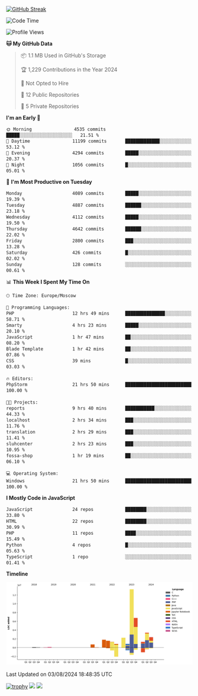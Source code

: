 [![GitHub Streak](https://github-readme-streak-stats.herokuapp.com/?user=yogik10)](https://git.io/streak-stats)
<!--START_SECTION:waka-->
![Code Time](http://img.shields.io/badge/Code%20Time-753%20hrs%2030%20mins-blue)

![Profile Views](http://img.shields.io/badge/Profile%20Views-1-blue)

**🐱 My GitHub Data** 

> 📦 1.1 MB Used in GitHub's Storage 
 > 
> 🏆 1,229 Contributions in the Year 2024
 > 
> 🚫 Not Opted to Hire
 > 
> 📜 12 Public Repositories 
 > 
> 🔑 5 Private Repositories 
 > 
**I'm an Early 🐤** 

```text
🌞 Morning                4535 commits        █████░░░░░░░░░░░░░░░░░░░░   21.51 % 
🌆 Daytime                11199 commits       █████████████░░░░░░░░░░░░   53.12 % 
🌃 Evening                4294 commits        █████░░░░░░░░░░░░░░░░░░░░   20.37 % 
🌙 Night                  1056 commits        █░░░░░░░░░░░░░░░░░░░░░░░░   05.01 % 
```
📅 **I'm Most Productive on Tuesday** 

```text
Monday                   4089 commits        █████░░░░░░░░░░░░░░░░░░░░   19.39 % 
Tuesday                  4887 commits        ██████░░░░░░░░░░░░░░░░░░░   23.18 % 
Wednesday                4112 commits        █████░░░░░░░░░░░░░░░░░░░░   19.50 % 
Thursday                 4642 commits        ██████░░░░░░░░░░░░░░░░░░░   22.02 % 
Friday                   2800 commits        ███░░░░░░░░░░░░░░░░░░░░░░   13.28 % 
Saturday                 426 commits         █░░░░░░░░░░░░░░░░░░░░░░░░   02.02 % 
Sunday                   128 commits         ░░░░░░░░░░░░░░░░░░░░░░░░░   00.61 % 
```


📊 **This Week I Spent My Time On** 

```text
🕑︎ Time Zone: Europe/Moscow

💬 Programming Languages: 
PHP                      12 hrs 49 mins      ███████████████░░░░░░░░░░   58.71 % 
Smarty                   4 hrs 23 mins       █████░░░░░░░░░░░░░░░░░░░░   20.10 % 
JavaScript               1 hr 47 mins        ██░░░░░░░░░░░░░░░░░░░░░░░   08.20 % 
Blade Template           1 hr 42 mins        ██░░░░░░░░░░░░░░░░░░░░░░░   07.86 % 
CSS                      39 mins             █░░░░░░░░░░░░░░░░░░░░░░░░   03.03 % 

🔥 Editors: 
PhpStorm                 21 hrs 50 mins      █████████████████████████   100.00 % 

🐱‍💻 Projects: 
reports                  9 hrs 40 mins       ███████████░░░░░░░░░░░░░░   44.33 % 
localhost                2 hrs 34 mins       ███░░░░░░░░░░░░░░░░░░░░░░   11.76 % 
translation              2 hrs 29 mins       ███░░░░░░░░░░░░░░░░░░░░░░   11.41 % 
sluhcenter               2 hrs 23 mins       ███░░░░░░░░░░░░░░░░░░░░░░   10.95 % 
fossa-shop               1 hr 19 mins        ██░░░░░░░░░░░░░░░░░░░░░░░   06.10 % 

💻 Operating System: 
Windows                  21 hrs 50 mins      █████████████████████████   100.00 % 
```

**I Mostly Code in JavaScript** 

```text
JavaScript               24 repos            ████████░░░░░░░░░░░░░░░░░   33.80 % 
HTML                     22 repos            ████████░░░░░░░░░░░░░░░░░   30.99 % 
PHP                      11 repos            ████░░░░░░░░░░░░░░░░░░░░░   15.49 % 
Python                   4 repos             █░░░░░░░░░░░░░░░░░░░░░░░░   05.63 % 
TypeScript               1 repo              ░░░░░░░░░░░░░░░░░░░░░░░░░   01.41 % 
```



**Timeline**

![Lines of Code chart](https://raw.githubusercontent.com/Yogik10/Yogik10/main/assets/bar_graph.png)


 Last Updated on 03/08/2024 18:48:35 UTC
<!--END_SECTION:waka-->
[![trophy](https://github-profile-trophy.vercel.app/?username=yogik10)](https://github.com/ryo-ma/github-profile-trophy)
![](https://github-profile-summary-cards.vercel.app/api/cards/profile-details?username=yogik10&theme=solarized_dark)
![](https://github-profile-summary-cards.vercel.app/api/cards/most-commit-language?username=yogik10&theme=solarized_dark)


